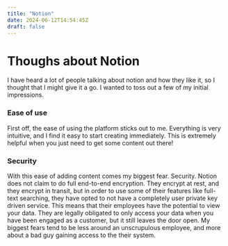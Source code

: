 ```yaml
---
title: "Notion"
date: 2024-06-12T14:54:45Z
draft: false
---
```


# Thoughs about Notion

I have heard a lot of people talking about notion and how they like it, so I thought that I might give it a go. I wanted to toss out a few of my initial impressions.

### Ease of use
 
First off, the ease of using the platform sticks out to me. Everything is very intuitive, and I find it easy to start creating immediately. This is extremely helpful when you just need to get some content out there!

### Security

With this ease of adding content comes my biggest fear. Security. Notion does not claim to do full end-to-end encryption. They encrypt at rest, and they encrypt in transit, but in order to use some of their features like full-text searching, they have opted to not have a completely user private key driven service. This means that their employees have the potential to view your data. They are legally obligated to only access your data when you have been engaged as a customer, but it still leaves the door open. My biggest fears tend to be less around an unscrupulous employee, and more about a bad guy gaining access to the their system.

